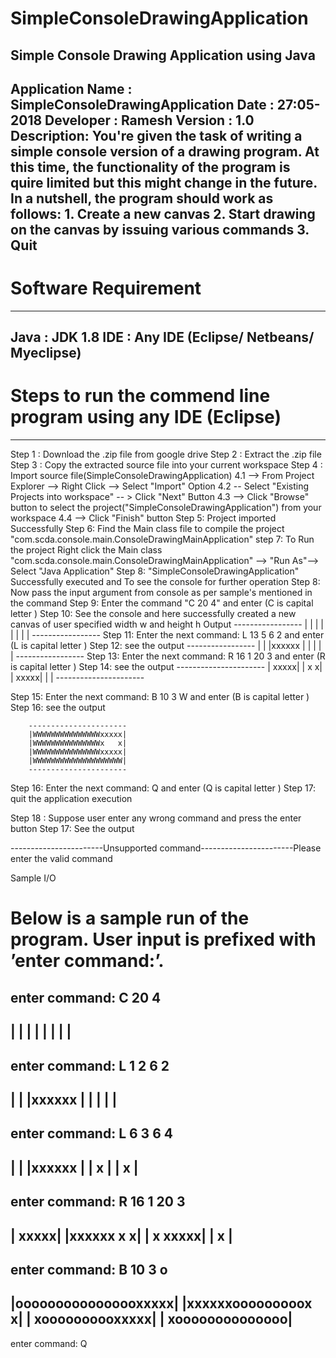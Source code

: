 # SimpleConsoleDrawingApplication

Simple Console Drawing Application using Java
 ---------------------------------------------------
 Application Name : SimpleConsoleDrawingApplication
 Date : 27:05-2018
 Developer : Ramesh
 Version : 1.0
 Description: You're given the task of writing a simple console version of a drawing program. 
				At this time, the functionality of the program is quire limited but this might change in the future. 
				In a nutshell, the program should work as follows:
 					1. Create a new canvas
 					2. Start drawing on the canvas by issuing various commands
 					3. Quit
----------------------------------------------------
# Software Requirement
--------------------------------------------------------
Java : JDK 1.8
IDE : Any IDE (Eclipse/ Netbeans/ Myeclipse)
--------------------------------------------------------


# Steps to run the commend line  program using any IDE (Eclipse)
--------------------------------------------------------------

Step 1 : Download the .zip file from google drive
Step 2 : Extract the .zip file
Step 3 : Copy the extracted source file into your current workspace
Step 4 : Import  source file(SimpleConsoleDrawingApplication) 
			4.1 --> From Project Explorer --> Right Click  --> Select "Import" Option
			 4.2 -- Select "Existing Projects into workspace" -- > Click "Next" Button
			 4.3 --> Click "Browse" button to select the project("SimpleConsoleDrawingApplication") from your workspace 
			 4.4 --> Click "Finish" button
Step 5: Project imported Successfully
Step 6: Find the Main class file to compile the project "com.scda.console.main.ConsoleDrawingMainApplication"
step 7: To Run the project Right click the Main class "com.scda.console.main.ConsoleDrawingMainApplication"  --> "Run As"--> Select "Java Application" 
Step 8: "SimpleConsoleDrawingApplication" Successfully executed and To see the console for further operation
Step 8: Now pass the input argument from console as per sample's mentioned in the command
Step 9: Enter the command "C 20 4"  and enter  (C is capital letter )
Step 10: See the console and here successfully created a new canvas of user specified width w and height h
		Output
			-----------------
			|               |
			|               |
			|               |
			|               |
			-----------------
Step 11: Enter the next command: L 13 5 6 2 and enter (L is capital letter )
Step 12: see the output
		  	-----------------
			|               |
			|xxxxxx         |
			|               |
			|               |
			-----------------
Step 13: Enter the next command: R 16 1 20 3 and enter (R is capital letter )
Step 14: see the output
			----------------------
			|               xxxxx|
			|               x   x|
			|               xxxxx|
			|                    |
			----------------------
			
Step 15: Enter the next command: B 10 3 W and enter (B is capital letter )
Step 16:  see the output
		
		----------------------
		|WWWWWWWWWWWWWWWxxxxx|
		|WWWWWWWWWWWWWWWx   x|
		|WWWWWWWWWWWWWWWxxxxx|
		|WWWWWWWWWWWWWWWWWWWW|
		----------------------
Step 16: Enter the next command: Q and enter (Q is capital letter )
Step 17:  quit the application execution

Step 18 : Suppose user enter any wrong command and press the enter button
Step 17:   See the output 

-----------------------Unsupported command-----------------------Please enter the valid command


Sample I/O


#  Below is a sample run of the program. User input is prefixed with ’enter command:’.

enter command: C 20 4
----------------------
|                    |
|                    |
|                    |
|                    |
----------------------

enter command: L 1 2 6 2
----------------------
|                    |
|xxxxxx              |
|                    |
|                    |
----------------------

enter command: L 6 3 6 4
----------------------
|                    |
|xxxxxx              |
|     x              |
|     x              |
----------------------
enter command: R 16 1 20 3
----------------------
|               xxxxx|
|xxxxxx         x   x|
|     x         xxxxx|
|     x              |
----------------------

enter command: B 10 3 o
----------------------
|oooooooooooooooxxxxx|
|xxxxxxooooooooox   x|
|     xoooooooooxxxxx|
|     xoooooooooooooo|
----------------------

enter command: Q
